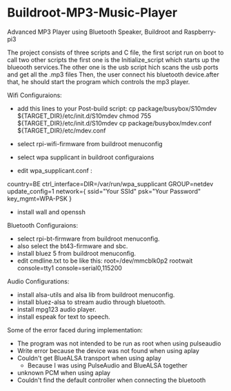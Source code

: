 # Buildroot-MP3-Music-Player
Advanced MP3 Player using Bluetooth Speaker, Buildroot and Raspberry-pi3

The project consists of three scripts and C file, the first script run on boot to call two other scripts the first one is the Initialize_script 
which starts up the blueooth services.The other one is the usb script hich scans the usb ports and get all the .mp3 files
Then, the user connect his bluetooth device.after that, he should start the program which controls the mp3 player.

Wifi Configuraions:
- add this lines to your Post-build script:
cp package/busybox/S10mdev ${TARGET_DIR}/etc/init.d/S10mdev
chmod 755 ${TARGET_DIR}/etc/init.d/S10mdev
cp package/busybox/mdev.conf ${TARGET_DIR}/etc/mdev.conf
- select rpi-wifi-firmware from buildroot menuconfig
- select wpa supplicant in buildroot configuraions

- edit wpa_supplicant.conf :

country=BE
ctrl_interface=DIR=/var/run/wpa_supplicant GROUP=netdev
update_config=1
network={
  ssid="Your SSId"
  psk="Your Password"
  key_mgmt=WPA-PSK
}
- install wall and openssh

Bluetooth Configuraions:
- select rpi-bt-firmware from buildroot menuconfig.
- also select the bt43-firmware and sbc.
- install bluez 5 from buildroot menuconfig.
- edit cmdline.txt to be like this:
root=/dev/mmcblk0p2 rootwait console=tty1 console=serial0,115200 

Audio Configurations: 
- install alsa-utils and alsa lib from buildroot menuconfig.
- install bluez-alsa to stream audio through bluetooth.
- install mpg123 audio player.
- install espeak for text to speech.

Some of the error faced during implementation:
- The program was not intended to be run as root when using pulseaudio
- Write error because the device was not found when using aplay
- Couldn't get BlueALSA transport when using aplay
  + Because I was using PulseAudio and BlueALSA together
- unknown PCM when using aplay
- Couldn't find the default controller when connecting the bluetooth
